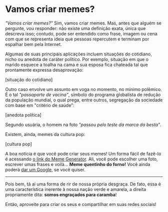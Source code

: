 # Vamos criar memes?

_"Vamos criar memes?"_ Sim, vamos criar memes. Mas, antes que alguém se pergunte, vou responder: não existe uma definição exata, única que descreva isso; contudo, pode ser entendido como frase, imagem ou cena com que se representa ideia que pessoas repercutem e terminam por espalhar bem pela Internet.

Algumas de suas principais aplicações incluem situações do cotidiano, nicho ou anedota de caráter político. Por exemplo, situação em que o marido esquece a toalha na cama e sua esposa fica chateada tal que prontamente expressa desaprovação:

[situação do cotidiano]

Outro caso envolve um assunto em voga no momento, no mínimo polêmico. É o tal _"passaporte de vacina"_, símbolo do programa globalista de redução da população mundial, o qual prega, entre outros, segregação da sociedade com base em "critério de saúde":

[anedota política]

Segundo usuária, o homem na foto _"passou pelo teste da marca da besta"_.

Existem, ainda, memes da cultura pop:

[cultura pop]

A boa notícia é que você pode criar seus memes! Um forma fácil de fazê-lo é acessando [o link do Meme Generator](https://meme-generator.com/). Ali, você pode escolher uma foto, escrever umas frases e voilà... **Meme quentinho do forno!** Você ainda poderá [dar um Google](https://www.google.com/search?q=meme+generator&oq=meme+gene&aqs=edge.0.0i433i512j69i64j0i512l7.6210j0j1&sourceid=chrome&ie=UTF-8), se você quiser.

---

Pois bem, tá aí uma forma de rir de nossa própria desgraça. De fato, essa é uma característica inerente à nossa nação verde e amarela, a direita propriamente dita: **somos engraçados para caramba**! 

Então, aproveite para criar os seus e compartilhar em suas redes sociais!
